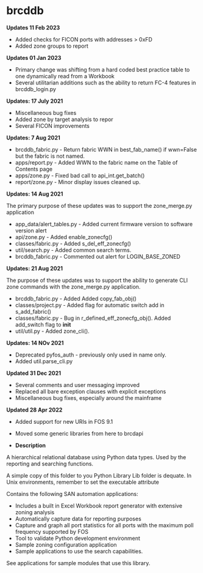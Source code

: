 # brcddb

**Updates 11 Feb 2023**

* Added checks for FICON ports with addresses > 0xFD
* Added zone groups to report

**Updates 01 Jan 2023**

* Primary change was shifting from a hard coded best practice table to one dynamically read from a Workbook
* Several utilitarian additions such as the ability to return FC-4 features in brcddb_login.py

**Updates: 17 July 2021**

* Miscellaneous bug fixes
* Added zone by target analysis to repor
* Several FICON improvements

**Updates: 7 Aug 2021**

* brcddb_fabric.py - Return fabric WWN in best_fab_name() if wwn=False but the fabric is not named.
* apps/report.py - Added WWN to the fabric name on the Table of Contents page
* apps/zone.py - Fixed bad call to api_int.get_batch()
* report/zone.py - Minor display issues cleaned up.

**Updates: 14 Aug 2021**

The primary purpose of these updates was to support the zone_merge.py application

* app_data/alert_tables.py - Added current firmware version to software version alert
* api/zone.py - Added enable_zonecfg()
* classes/fabric.py - Added s_del_eff_zonecfg()
* util/search.py - Added common search terms.
* brcddb_fabric.py - Commented out alert for LOGIN_BASE_ZONED

**Updates: 21 Aug 2021**

The purpose of these updates was to support the ability to generate CLI zone commands
with the zone_merge.py application.

* brcddb_fabric.py - Added Added copy_fab_obj()
* classes/project.py - Added flag for automatic switch add in s_add_fabric()
* classes/fabric.py - Bug in r_defined_eff_zonecfg_obj(). Added add_switch flag to __init__
* util/util.py - Added zone_cli().

**Updates: 14 NOv 2021**

* Deprecated pyfos_auth - previously only used in name only.
* Added util.parse_cli.py

**Updated 31 Dec 2021**

* Several comments and user messaging improved
* Replaced all bare exception clauses with explicit exceptions
* Miscellaneous bug fixes, especially around the mainframe


**Updated 28 Apr 2022**

* Added support for new URIs in FOS 9.1
* Moved some generic libraries from here to brcdapi

* **Description**

A hierarchical relational database using Python data types. Used by the reporting and searching functions.

A simple copy of this folder to you Python Library Lib folder is dequate. In Unix environments, remember to set the executable attribute

Contains the following SAN automation applications:

* Includes a built in Excel Workbook report generator with extensive zoning analysis
* Automatically capture data for reporting purposes
* Capture and graph all port statistics for all ports with the maximum poll frequency supported by FOS
* Tool to validate Python development environment
* Sample zoning configuration application
* Sample applications to use the search capabilities.


See applications for sample modules that use this library.
